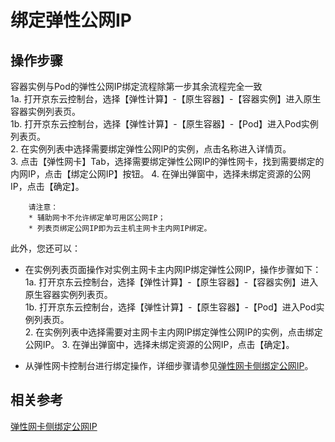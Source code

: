 # 绑定弹性公网IP

## 操作步骤

容器实例与Pod的弹性公网IP绑定流程除第一步其余流程完全一致    
1a. 打开京东云控制台，选择【弹性计算】-【原生容器】-【容器实例】进入原生容器实例列表页。  
1b. 打开京东云控制台，选择【弹性计算】-【原生容器】-【Pod】进入Pod实例列表页。  
2.  在实例列表中选择需要绑定弹性公网IP的实例，点击名称进入详情页。  
3.  点击【弹性网卡】Tab，选择需要绑定弹性公网IP的弹性网卡，找到需要绑定的内网IP，点击【绑定公网IP】按钮。
4.  在弹出弹窗中，选择未绑定资源的公网IP，点击【确定】。
		
		请注意：
		* 辅助网卡不允许绑定单可用区公网IP；
		* 列表页绑定公网IP即为云主机主网卡主内网IP绑定。
		
此外，您还可以：

* 在实例列表页面操作对实例主网卡主内网IP绑定弹性公网IP，操作步骤如下：  
	1a. 打开京东云控制台，选择【弹性计算】-【原生容器】-【容器实例】进入原生容器实例列表页。  
	1b. 打开京东云控制台，选择【弹性计算】-【原生容器】-【Pod】进入Pod实例列表页。  
	2. 在实例列表中选择需要对主网卡主内网IP绑定弹性公网IP的实例，点击绑定公网IP。
	3. 在弹出弹窗中，选择未绑定资源的公网IP，点击【确定】。
	 
* 从弹性网卡控制台进行绑定操作，详细步骤请参见[弹性网卡侧绑定公网IP](../../../../Networking/Elastic-Network-Interface/Operation-Guide/Private-IP-Management/Associate-Elastic-IP.md)。

## 相关参考

[弹性网卡侧绑定公网IP](../../../../Networking/Elastic-Network-Interface/Operation-Guide/Private-IP-Management/Associate-Elastic-IP.md)
